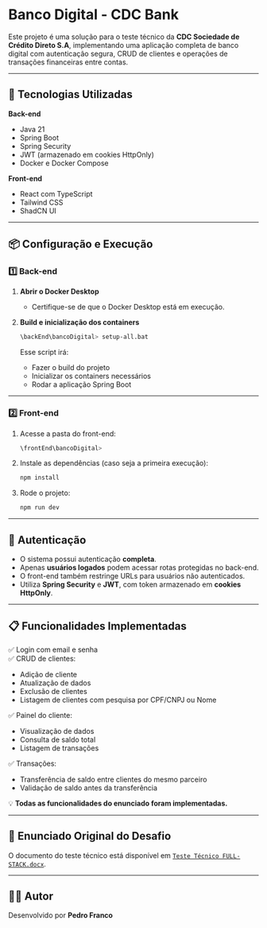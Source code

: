# Banco Digital - CDC Bank

Este projeto é uma solução para o teste técnico da **CDC Sociedade de Crédito Direto S.A**, implementando uma aplicação completa de banco digital com autenticação segura, CRUD de clientes e operações de transações financeiras entre contas.

---

## 🚀 Tecnologias Utilizadas

**Back-end**
- Java 21
- Spring Boot
- Spring Security
- JWT (armazenado em cookies HttpOnly)
- Docker e Docker Compose

**Front-end**
- React com TypeScript
- Tailwind CSS
- ShadCN UI

---

## 📦 Configuração e Execução

### 1️⃣ Back-end

1. **Abrir o Docker Desktop**
   - Certifique-se de que o Docker Desktop está em execução.

2. **Build e inicialização dos containers**
   ```bash
   \backEnd\bancoDigital> setup-all.bat
   ```
   Esse script irá:
   - Fazer o build do projeto
   - Inicializar os containers necessários
   - Rodar a aplicação Spring Boot

---

### 2️⃣ Front-end

1. Acesse a pasta do front-end:
   ```bash
   \frontEnd\bancoDigital>
   ```

2. Instale as dependências (caso seja a primeira execução):
   ```bash
   npm install
   ```

3. Rode o projeto:
   ```bash
   npm run dev
   ```

---

## 🔐 Autenticação

- O sistema possui autenticação **completa**.
- Apenas **usuários logados** podem acessar rotas protegidas no back-end.
- O front-end também restringe URLs para usuários não autenticados.
- Utiliza **Spring Security** e **JWT**, com token armazenado em **cookies HttpOnly**.

---

## 📋 Funcionalidades Implementadas

✅ Login com email e senha  
✅ CRUD de clientes:
- Adição de cliente
- Atualização de dados
- Exclusão de clientes
- Listagem de clientes com pesquisa por CPF/CNPJ ou Nome

✅ Painel do cliente:
- Visualização de dados
- Consulta de saldo total
- Listagem de transações

✅ Transações:
- Transferência de saldo entre clientes do mesmo parceiro
- Validação de saldo antes da transferência

💡 **Todas as funcionalidades do enunciado foram implementadas.**

---

## 📄 Enunciado Original do Desafio
O documento do teste técnico está disponível em [`Teste Técnico FULL-STACK.docx`](./Teste%20Técnico%20FULL-STACK.docx).

---

## 👨‍💻 Autor
Desenvolvido por **Pedro Franco**
